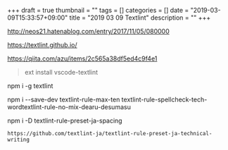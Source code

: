 +++
draft = true
thumbnail = ""
tags = []
categories = []
date = "2019-03-09T15:33:57+09:00"
title = "2019 03 09 Textlint"
description = ""
+++

http://neos21.hatenablog.com/entry/2017/11/05/080000


https://textlint.github.io/

https://qiita.com/azu/items/2c565a38df5ed4c9f4e1


>ext install vscode-textlint

npm i -g textlint

npm i --save-dev textlint-rule-max-ten textlint-rule-spellcheck-tech-wordtextlint-rule-no-mix-dearu-desumasu

npm i -D textlint-rule-preset-ja-spacing

    https://github.com/textlint-ja/textlint-rule-preset-ja-technical-writing
